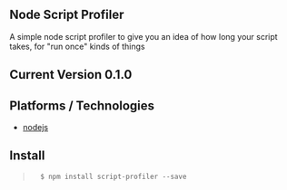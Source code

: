 ## Node Script Profiler
A simple node script profiler to give you an idea of how long your script takes, for "run once" kinds of things

## Current Version 0.1.0

## Platforms / Technologies
* [nodejs](http://nodejs.org/)

## Install
>       $ npm install script-profiler --save